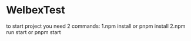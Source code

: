 # WelbexTest

to start project you need 2 commands:
1.npm install or pnpm install
2.npm run start or pnpm start
